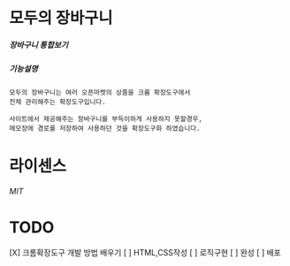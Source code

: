 # 모두의 장바구니

##### 장바구니 통합보기

##### 기능설명

```
모두의 장바구니는 여러 오픈마켓의 상품을 크롬 확장도구에서
전체 관리해주는 확장도구입니다.

사이트에서 제공해주는 장바구니를 부득이하게 사용하지 못할경우,
메모장에 경로를 저장하여 사용하던 것을 확장도구화 하였습니다.
```

# 라이센스

###### MIT

# TODO

[X] 크롬확장도구 개발 방법 배우기
[ ] HTML,CSS작성
[ ] 로직구현
[ ] 완성
[ ] 배포
